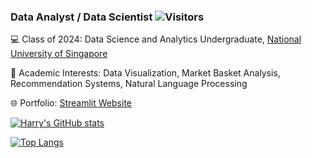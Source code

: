 ### Data Analyst / Data Scientist  ![Visitors](https://api.visitorbadge.io/api/visitors?path=github.com%2Fharrychangjr&label=stalkers&countColor=%23263759&style=plastic)

💻 Class of 2024: Data Science and Analytics Undergraduate, [National University of Singapore](https://nus.edu.sg)

📝 Academic Interests: Data Visualization, Market Basket Analysis, Recommendation Systems, Natural Language Processing

🌐 Portfolio: [Streamlit Website](https://harrychangjr.streamlit.app/)

[![Harry's GitHub stats](https://github-readme-stats.vercel.app/api?username=harrychangjr)](https://github.com/anuraghazra/github-readme-stats)

[![Top Langs](https://github-readme-stats.vercel.app/api/top-langs/?username=harrychangjr)](https://github.com/anuraghazra/github-readme-stats)

<!--
**harrychangjr/harrychangjr** is a ✨ _special_ ✨ repository because its `README.md` (this file) appears on your GitHub profile.

Here are some ideas to get you started:

- 🔭 I’m currently working on ...
- 🌱 I’m currently learning ...
- 👯 I’m looking to collaborate on ...
- 🤔 I’m looking for help with ...
- 💬 Ask me about ...
- 📫 How to reach me: ...
- 😄 Pronouns: ...
- ⚡ Fun fact: ...
-->
